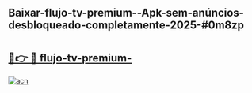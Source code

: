 ## Baixar-flujo-tv-premium--Apk-sem-anúncios-desbloqueado-completamente-2025-#0m8zp

# <h2><a href="https://ainizakaria.my?title=flujo-tv-premium-&ref=22M">🔗👉 🔴 flujo-tv-premium-</a></h2>

[![acn](https://github.com/user-attachments/assets/0f9c940e-d8b0-45ae-aac7-cd30a18b3e1c)](https://ainizakaria.my?title=flujo-tv-premium-&ref=22M)

